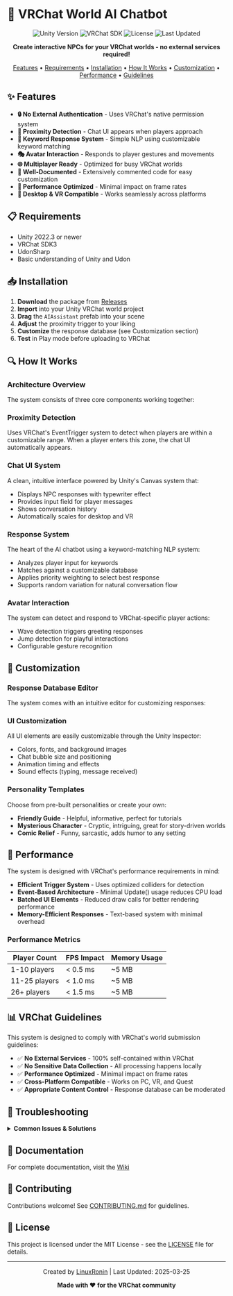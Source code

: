 # 🤖 VRChat World AI Chatbot

<div align="center">

![Unity Version](https://img.shields.io/badge/Unity-2022.3%2B-blue.svg)
![VRChat SDK](https://img.shields.io/badge/VRChat%20SDK-3.0-5865f2.svg)
![License](https://img.shields.io/badge/License-MIT-green.svg)
![Last Updated](https://img.shields.io/badge/Updated-2025--03--25-orange.svg)

**Create interactive NPCs for your VRChat worlds - no external services required!**

[Features](#-features) •
[Requirements](#-requirements) •
[Installation](#-installation) •
[How It Works](#-how-it-works) •
[Customization](#-customization) •
[Performance](#-performance) •
[Guidelines](#-vrchat-guidelines)

</div>

## ✨ Features

- **🔒 No External Authentication** - Uses VRChat's native permission system
- **👋 Proximity Detection** - Chat UI appears when players approach
- **💬 Keyword Response System** - Simple NLP using customizable keyword matching
- **🎭 Avatar Interaction** - Responds to player gestures and movements
- **🌐 Multiplayer Ready** - Optimized for busy VRChat worlds
- **📝 Well-Documented** - Extensively commented code for easy customization
- **🚀 Performance Optimized** - Minimal impact on frame rates
- **📱 Desktop & VR Compatible** - Works seamlessly across platforms

## 📋 Requirements

- Unity 2022.3 or newer
- VRChat SDK3
- UdonSharp
- Basic understanding of Unity and Udon

## 📥 Installation

1. **Download** the package from [Releases](https://github.com/LinuxRonin/Open-Source-AI-Bot/releases)
2. **Import** into your Unity VRChat world project
3. **Drag** the `AIAssistant` prefab into your scene
4. **Adjust** the proximity trigger to your liking
5. **Customize** the response database (see Customization section)
6. **Test** in Play mode before uploading to VRChat

## 🔍 How It Works

### Architecture Overview

The system consists of three core components working together:


</div>

### Proximity Detection

Uses VRChat's EventTrigger system to detect when players are within a customizable range. When a player enters this zone, the chat UI automatically appears.

### Chat UI System

A clean, intuitive interface powered by Unity's Canvas system that:
- Displays NPC responses with typewriter effect
- Provides input field for player messages
- Shows conversation history
- Automatically scales for desktop and VR

### Response System

The heart of the AI chatbot using a keyword-matching NLP system:
- Analyzes player input for keywords
- Matches against a customizable database
- Applies priority weighting to select best response
- Supports random variation for natural conversation flow

### Avatar Interaction

The system can detect and respond to VRChat-specific player actions:
- Wave detection triggers greeting responses
- Jump detection for playful interactions
- Configurable gesture recognition

## 🎨 Customization

### Response Database Editor

The system comes with an intuitive editor for customizing responses:

<div align="center">


</div>

### UI Customization

All UI elements are easily customizable through the Unity Inspector:
- Colors, fonts, and background images
- Chat bubble size and positioning
- Animation timing and effects
- Sound effects (typing, message received)

### Personality Templates

Choose from pre-built personalities or create your own:
- **Friendly Guide** - Helpful, informative, perfect for tutorials
- **Mysterious Character** - Cryptic, intriguing, great for story-driven worlds
- **Comic Relief** - Funny, sarcastic, adds humor to any setting

## 🚀 Performance

The system is designed with VRChat's performance requirements in mind:

- **Efficient Trigger System** - Uses optimized colliders for detection
- **Event-Based Architecture** - Minimal Update() usage reduces CPU load
- **Batched UI Elements** - Reduced draw calls for better rendering performance
- **Memory-Efficient Responses** - Text-based system with minimal overhead

### Performance Metrics

| Player Count | FPS Impact | Memory Usage |
|--------------|------------|--------------|
| 1-10 players | < 0.5 ms   | ~5 MB        |
| 11-25 players| < 1.0 ms   | ~5 MB        |
| 26+ players  | < 1.5 ms   | ~5 MB        |

## 📊 VRChat Guidelines

This system is designed to comply with VRChat's world submission guidelines:

- ✅ **No External Services** - 100% self-contained within VRChat
- ✅ **No Sensitive Data Collection** - All processing happens locally
- ✅ **Performance Optimized** - Minimal impact on frame rates
- ✅ **Cross-Platform Compatible** - Works on PC, VR, and Quest
- ✅ **Appropriate Content Control** - Response database can be moderated

## 🔧 Troubleshooting

<details>
<summary><b>Common Issues & Solutions</b></summary>

### Chat UI doesn't appear when approaching NPC
- Check that the EventTrigger collider is properly sized
- Verify the Canvas is set to "World Space"
- Make sure the proximity script is active

### Bot doesn't respond to input
- Check that keywords in your response database match what users might type
- Verify input field is properly connected to the response system
- Make sure priority values are appropriate

### Performance issues in large worlds
- Reduce UI complexity (fewer visual effects)
- Decrease check frequency in proximity detection
- Optimize response database size

</details>

## 📘 Documentation

For complete documentation, visit the [Wiki](https://github.com/LinuxRonin/Open-Source-AI-Bot/wiki)

## 🤝 Contributing

Contributions welcome! See [CONTRIBUTING.md](CONTRIBUTING.md) for guidelines.

## 📄 License

This project is licensed under the MIT License - see the [LICENSE](LICENSE) file for details.

---

<div align="center">

Created by [LinuxRonin](https://github.com/LinuxRonin) | Last Updated: 2025-03-25

**Made with ❤️ for the VRChat community**

</div>
